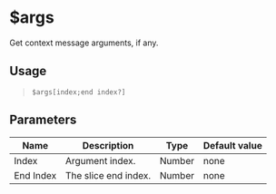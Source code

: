 # $args
Get context message arguments, if any.
## Usage
> `$args[index;end index?]`
## Parameters
|   Name    |     Description      |  Type  | Default value |
|-----------|----------------------|--------|---------------|
| Index     | Argument index.      | Number | none          |
| End Index | The slice end index. | Number | none          |

